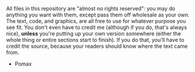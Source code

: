 All files in this repository are "almost no rights reserved": you may do anything you want with them, except pass them off wholesale as your own. The text, code, and graphics, are all free to use for whatever purpose you see fit. You don't even have to credit me (although if you do, that's always nice), __unless__ you're putting up your own version somewhere (either the whole thing or entire sections start to finish). If you do that, you'll have to credit the source, because your readers should know where the text came from.

- Pomax
